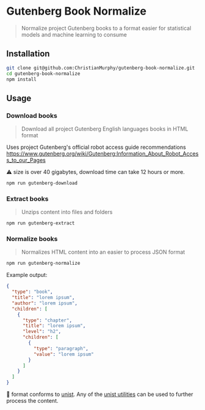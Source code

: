 # Gutenberg Book Normalize

> Normalize project Gutenberg books to a format easier for statistical models and machine learning to consume

## Installation

```bash
git clone git@github.com:ChristianMurphy/gutenberg-book-normalize.git
cd gutenberg-book-normalize
npm install
```

## Usage

### Download books

> Download all project Gutenberg English languages books in HTML format

Uses project Gutenberg's official robot access guide recommendations <https://www.gutenberg.org/wiki/Gutenberg:Information_About_Robot_Access_to_our_Pages>

:warning: size is over 40 gigabytes, download time can take 12 hours or more.

```bash
npm run gutenberg-download
```

### Extract books

> Unzips content into files and folders

```bash
npm run gutenberg-extract
```

### Normalize books

> Normalizes HTML content into an easier to process JSON format

```bash
npm run gutenberg-normalize
```

Example output:

```json
{
  "type": "book",
  "title": "lorem ipsum",
  "author": "lorem ipsum",
  "children": [
    {
      "type": "chapter",
      "title": "lorem ipsum",
      "level": "h2",
      "children": [
        {
          "type": "paragraph",
          "value": "lorem ipsum"
        }
      ]
    }
  ]
}
```

:notebook: format conforms to [unist](https://github.com/syntax-tree/unist).
Any of the [unist utilities](https://github.com/syntax-tree/unist#list-of-utilities) can be used to further process the content.
